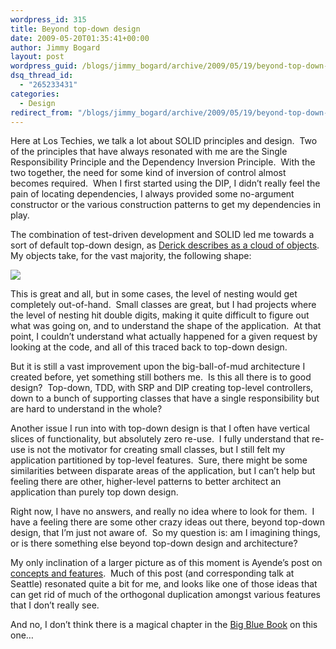 ```yaml
---
wordpress_id: 315
title: Beyond top-down design
date: 2009-05-20T01:35:41+00:00
author: Jimmy Bogard
layout: post
wordpress_guid: /blogs/jimmy_bogard/archive/2009/05/19/beyond-top-down-design.aspx
dsq_thread_id:
  - "265233431"
categories:
  - Design
redirect_from: "/blogs/jimmy_bogard/archive/2009/05/19/beyond-top-down-design.aspx/"
---
```

Here at Los Techies, we talk a lot about SOLID principles and design.&#160; Two of the principles that have always resonated with me are the Single Responsibility Principle and the Dependency Inversion Principle.&#160; With the two together, the need for some kind of inversion of control almost becomes required.&#160; When I first started using the DIP, I didn’t really feel the pain of locating dependencies, I always provided some no-argument constructor or the various construction patterns to get my dependencies in play.

The combination of test-driven development and SOLID led me towards a sort of default top-down design, as [Derick describes as a cloud of objects](https://lostechies.com/blogs/derickbailey/archive/2008/10/07/di-and-ioc-creating-and-working-with-a-cloud-of-objects.aspx).&#160; My objects take, for the vast majority, the following shape:

![](https://lostechies.com/blogs/derickbailey/WindowsLiveWriter/DependencyInversionAndTheCloudOfObjects_8D80/image_thumb_4.png)

This is great and all, but in some cases, the level of nesting would get completely out-of-hand.&#160; Small classes are great, but I had projects where the level of nesting hit double digits, making it quite difficult to figure out what was going on, and to understand the shape of the application.&#160; At that point, I couldn’t understand what actually happened for a given request by looking at the code, and all of this traced back to top-down design.

But it is still a vast improvement upon the big-ball-of-mud architecture I created before, yet something still bothers me.&#160; Is this all there is to good design?&#160; Top-down, TDD, with SRP and DIP creating top-level controllers, down to a bunch of supporting classes that have a single responsibility but are hard to understand in the whole?

Another issue I run into with top-down design is that I often have vertical slices of functionality, but absolutely zero re-use.&#160; I fully understand that re-use is not the motivator for creating small classes, but I still felt my application partitioned by top-level features.&#160; Sure, there might be some similarities between disparate areas of the application, but I can’t help but feeling there are other, higher-level patterns to better architect an application than purely top down design.

Right now, I have no answers, and really no idea where to look for them.&#160; I have a feeling there are some other crazy ideas out there, beyond top-down design, that I’m just not aware of.&#160; So my question is: am I imagining things, or is there something else beyond top-down design and architecture?

My only inclination of a larger picture as of this moment is Ayende’s post on [concepts and features](http://ayende.com/Blog/archive/2009/03/06/application-structure-concepts-amp-features.aspx).&#160; Much of this post (and corresponding talk at Seattle) resonated quite a bit for me, and looks like one of those ideas that can get rid of much of the orthogonal duplication amongst various features that I don’t really see.

And no, I don’t think there is a magical chapter in the [Big Blue Book](http://www.amazon.com/Domain-Driven-Design-Tackling-Complexity-Software/dp/0321125215) on this one…